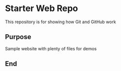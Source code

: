 # Starter Web Repo

This repository is for showing how Git and GitHub work

## Purpose

Sample website with plenty of files for demos

## End